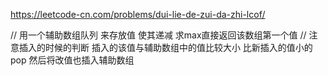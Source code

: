 https://leetcode-cn.com/problems/dui-lie-de-zui-da-zhi-lcof/



// 用一个辅助数组队列  来存放值  使其递减 求max直接返回该数组第一个值
// 注意插入的时候的判断  插入的该值与辅助数组中的值比较大小 比新插入的值小的pop  然后将改值也插入辅助数组